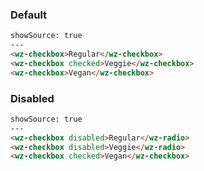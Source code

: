 ### Default

```html
showSource: true
---
<wz-checkbox>Regular</wz-checkbox>
<wz-checkbox checked>Veggie</wz-checkbox>
<wz-checkbox>Vegan</wz-checkbox>
```

### Disabled

```html
showSource: true
---
<wz-checkbox disabled>Regular</wz-radio>
<wz-checkbox disabled>Veggie</wz-radio>
<wz-checkbox checked>Vegan</wz-checkbox>
```
